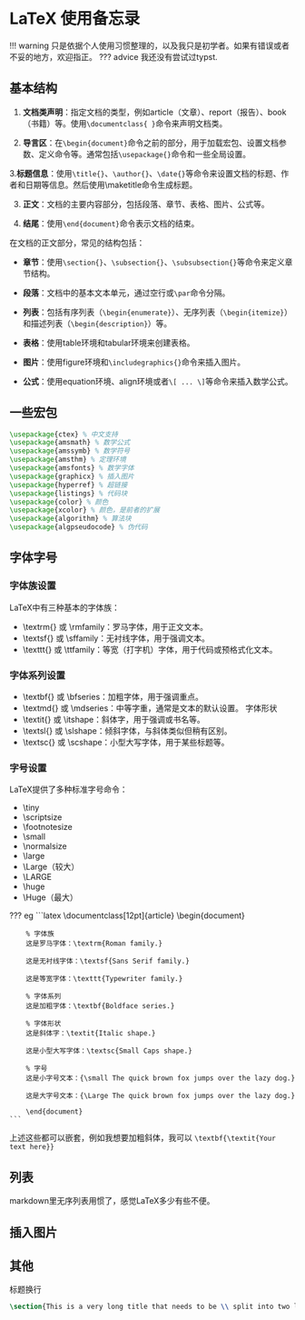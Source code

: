 # LaTeX 使用备忘录
!!! warning
    只是依据个人使用习惯整理的，以及我只是初学者。如果有错误或者不妥的地方，欢迎指正。
    ??? advice
        我还没有尝试过typst.

## 基本结构
1. **文档类声明**：指定文档的类型，例如article（文章）、report（报告）、book（书籍）等。使用`\documentclass{ }`命令来声明文档类。

2. **导言区**：在`\begin{document}`命令之前的部分，用于加载宏包、设置文档参数、定义命令等。通常包括`\usepackage{}`命令和一些全局设置。

3.**标题信息**：使用`\title{}`、`\author{}`、`\date{}`等命令来设置文档的标题、作者和日期等信息。然后使用\maketitle命令生成标题。

3. **正文**：文档的主要内容部分，包括段落、章节、表格、图片、公式等。

4. **结尾**：使用`\end{document}`命令表示文档的结束。

在文档的正文部分，常见的结构包括：

+ **章节**：使用`\section{}`、`\subsection{}`、`\subsubsection{}`等命令来定义章节结构。

+ **段落**：文档中的基本文本单元，通过空行或`\par`命令分隔。

+ **列表**：包括有序列表（`\begin{enumerate}`）、无序列表（`\begin{itemize}`）和描述列表（`\begin{description}`）等。

+ **表格**：使用table环境和tabular环境来创建表格。

+ **图片**：使用figure环境和`\includegraphics{}`命令来插入图片。

+ **公式**：使用equation环境、align环境或者`\[ ... \]`等命令来插入数学公式。

## 一些宏包
```latex
\usepackage{ctex} % 中文支持
\usepackage{amsmath} % 数学公式
\usepackage{amssymb} % 数学符号
\usepackage{amsthm} % 定理环境
\usepackage{amsfonts} % 数学字体
\usepackage{graphicx} % 插入图片
\usepackage{hyperref} % 超链接
\usepackage{listings} % 代码块
\usepackage{color} % 颜色
\usepackage{xcolor} % 颜色，是前者的扩展
\usepackage{algorithm} % 算法块
\usepackage{algpseudocode} % 伪代码
```

## 字体字号
### 字体族设置
LaTeX中有三种基本的字体族：

+ \textrm{} 或 \rmfamily：罗马字体，用于正文文本。
+ \textsf{} 或 \sffamily：无衬线字体，用于强调文本。
+ \texttt{} 或 \ttfamily：等宽（打字机）字体，用于代码或预格式化文本。

### 字体系列设置
+ \textbf{} 或 \bfseries：加粗字体，用于强调重点。
+ \textmd{} 或 \mdseries：中等字重，通常是文本的默认设置。
字体形状
+ \textit{} 或 \itshape：斜体字，用于强调或书名等。
+ \textsl{} 或 \slshape：倾斜字体，与斜体类似但稍有区别。
+ \textsc{} 或 \scshape：小型大写字体，用于某些标题等。

### 字号设置
LaTeX提供了多种标准字号命令：

+ \tiny
+ \scriptsize
+ \footnotesize
+ \small
+ \normalsize
+ \large
+ \Large（较大）
+ \LARGE
+ \huge
+ \Huge（最大）

??? eg
    ```latex
        \documentclass[12pt]{article}
        \begin{document}

        % 字体族
        这是罗马字体：\textrm{Roman family.}

        这是无衬线字体：\textsf{Sans Serif family.}

        这是等宽字体：\texttt{Typewriter family.}

        % 字体系列
        这是加粗字体：\textbf{Boldface series.}

        % 字体形状
        这是斜体字：\textit{Italic shape.}

        这是小型大写字体：\textsc{Small Caps shape.}

        % 字号
        这是小字号文本：{\small The quick brown fox jumps over the lazy dog.}

        这是大字号文本：{\Large The quick brown fox jumps over the lazy dog.}

        \end{document}
    ```

上述这些都可以嵌套，例如我想要加粗斜体，我可以
`\textbf{\textit{Your text here}}`

## 列表
markdown里无序列表用惯了，感觉LaTeX多少有些不便。

## 插入图片

## 其他
标题换行
``` latex
\section{This is a very long title that needs to be \\ split into two lines}
```
